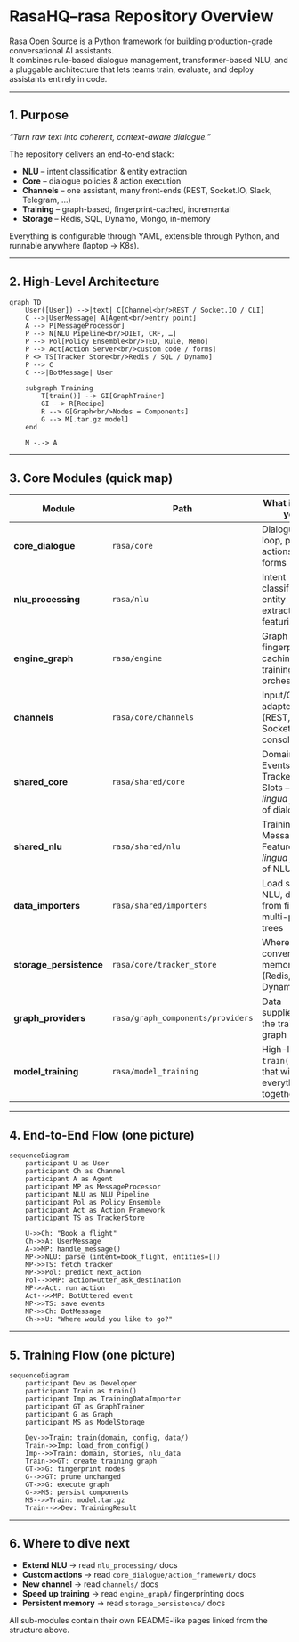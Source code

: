 # RasaHQ–rasa Repository Overview

Rasa Open Source is a Python framework for building production-grade conversational AI assistants.  
It combines rule-based dialogue management, transformer-based NLU, and a pluggable architecture that lets teams train, evaluate, and deploy assistants entirely in code.

---

## 1. Purpose

*“Turn raw text into coherent, context-aware dialogue.”*

The repository delivers an end-to-end stack:

* **NLU** – intent classification & entity extraction  
* **Core** – dialogue policies & action execution  
* **Channels** – one assistant, many front-ends (REST, Socket.IO, Slack, Telegram, …)  
* **Training** – graph-based, fingerprint-cached, incremental  
* **Storage** – Redis, SQL, Dynamo, Mongo, in-memory  

Everything is configurable through YAML, extensible through Python, and runnable anywhere (laptop → K8s).

---

## 2. High-Level Architecture

```mermaid
graph TD
    User([User]) -->|text| C[Channel<br/>REST / Socket.IO / CLI]
    C -->|UserMessage| A[Agent<br/>entry point]
    A --> P[MessageProcessor]
    P --> N[NLU Pipeline<br/>DIET, CRF, …]
    P --> Pol[Policy Ensemble<br/>TED, Rule, Memo]
    P --> Act[Action Server<br/>custom code / forms]
    P <> TS[Tracker Store<br/>Redis / SQL / Dynamo]
    P --> C
    C -->|BotMessage| User

    subgraph Training
        T[train()] --> GI[GraphTrainer]
        GI --> R[Recipe]
        R --> G[Graph<br/>Nodes = Components]
        G --> M[.tar.gz model]
    end

    M -.-> A
```

---

## 3. Core Modules (quick map)

| Module | Path | What it gives you |
|--------|------|-------------------|
| **core_dialogue** | `rasa/core` | Dialogue loop, policies, actions, forms |
| **nlu_processing** | `rasa/nlu` | Intent classifiers, entity extractors, featurizers |
| **engine_graph** | `rasa/engine` | Graph runner, fingerprinting, caching, training orchestration |
| **channels** | `rasa/core/channels` | Input/Output adapters (REST, Socket.IO, console, …) |
| **shared_core** | `rasa/shared/core` | Domain, Events, Trackers, Slots – the *lingua franca* of dialogue |
| **shared_nlu** | `rasa/shared/nlu` | TrainingData, Message, Features – the *lingua franca* of NLU |
| **data_importers** | `rasa/shared/importers` | Load stories, NLU, domain from files or multi-project trees |
| **storage_persistence** | `rasa/core/tracker_store` | Where conversation memory lives (Redis, SQL, Dynamo, …) |
| **graph_providers** | `rasa/graph_components/providers` | Data suppliers to the training graph |
| **model_training** | `rasa/model_training` | High-level `train()` API that wires everything together |

---

## 4. End-to-End Flow (one picture)

```mermaid
sequenceDiagram
    participant U as User
    participant Ch as Channel
    participant A as Agent
    participant MP as MessageProcessor
    participant NLU as NLU Pipeline
    participant Pol as Policy Ensemble
    participant Act as Action Framework
    participant TS as TrackerStore

    U->>Ch: "Book a flight"
    Ch->>A: UserMessage
    A->>MP: handle_message()
    MP->>NLU: parse (intent=book_flight, entities=[])
    MP->>TS: fetch tracker
    MP->>Pol: predict next_action
    Pol-->>MP: action=utter_ask_destination
    MP->>Act: run action
    Act-->>MP: BotUttered event
    MP->>TS: save events
    MP->>Ch: BotMessage
    Ch->>U: "Where would you like to go?"
```

---

## 5. Training Flow (one picture)

```mermaid
sequenceDiagram
    participant Dev as Developer
    participant Train as train()
    participant Imp as TrainingDataImporter
    participant GT as GraphTrainer
    participant G as Graph
    participant MS as ModelStorage

    Dev->>Train: train(domain, config, data/)
    Train->>Imp: load_from_config()
    Imp-->>Train: domain, stories, nlu_data
    Train->>GT: create training graph
    GT->>G: fingerprint nodes
    G-->>GT: prune unchanged
    GT->>G: execute graph
    G->>MS: persist components
    MS-->>Train: model.tar.gz
    Train-->>Dev: TrainingResult
```

---

## 6. Where to dive next

* **Extend NLU** → read `nlu_processing/` docs  
* **Custom actions** → read `core_dialogue/action_framework/` docs  
* **New channel** → read `channels/` docs  
* **Speed up training** → read `engine_graph/` fingerprinting docs  
* **Persistent memory** → read `storage_persistence/` docs  

All sub-modules contain their own README-like pages linked from the structure above.
